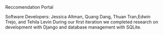 Reccomendation Portal


Software Developers: Jessica Altman, Quang Dang, Thuan Tran,Edwin Trejo, and Tehila Levin
During our first iteration we completed research on development with Django and database management with SQLite. 
